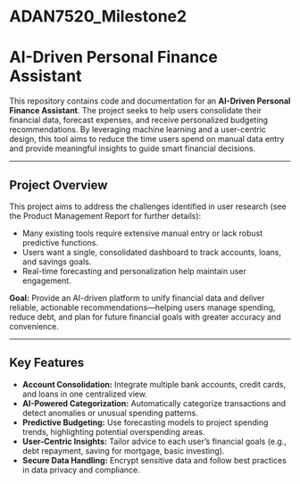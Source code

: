 # ADAN7520_Milestone2
# AI-Driven Personal Finance Assistant

This repository contains code and documentation for an **AI-Driven Personal Finance Assistant**. The project seeks to help users consolidate their financial data, forecast expenses, and receive personalized budgeting recommendations. By leveraging machine learning and a user-centric design, this tool aims to reduce the time users spend on manual data entry and provide meaningful insights to guide smart financial decisions.

---
## Project Overview
This project aims to address the challenges identified in user research (see the Product Management Report for further details):  
- Many existing tools require extensive manual entry or lack robust predictive functions.  
- Users want a single, consolidated dashboard to track accounts, loans, and savings goals.  
- Real-time forecasting and personalization help maintain user engagement.

**Goal:** Provide an AI-driven platform to unify financial data and deliver reliable, actionable recommendations—helping users manage spending, reduce debt, and plan for future financial goals with greater accuracy and convenience.

---

## Key Features
- **Account Consolidation:** Integrate multiple bank accounts, credit cards, and loans in one centralized view.  
- **AI-Powered Categorization:** Automatically categorize transactions and detect anomalies or unusual spending patterns.  
- **Predictive Budgeting:** Use forecasting models to project spending trends, highlighting potential overspending areas.  
- **User-Centric Insights:** Tailor advice to each user’s financial goals (e.g., debt repayment, saving for mortgage, basic investing).  
- **Secure Data Handling:** Encrypt sensitive data and follow best practices in data privacy and compliance.

